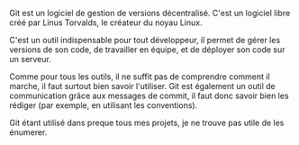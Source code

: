 Git est un logiciel de gestion de versions décentralisé. 
C'est un logiciel libre créé par Linus Torvalds, le créateur du noyau Linux.

C'est un outil indispensable pour tout développeur, il permet de gérer les versions de son code, 
de travailler en équipe, et de déployer son code sur un serveur.

Comme pour tous les outils, il ne suffit pas de comprendre comment il marche, 
il faut surtout bien savoir l'utiliser.
Git est également un outil de communication grâce aux messages de commit,
il faut donc savoir bien les rédiger (par exemple, en utilisant les conventions).

Git étant utilisé dans preque tous mes projets, je ne trouve pas utile de les énumerer.